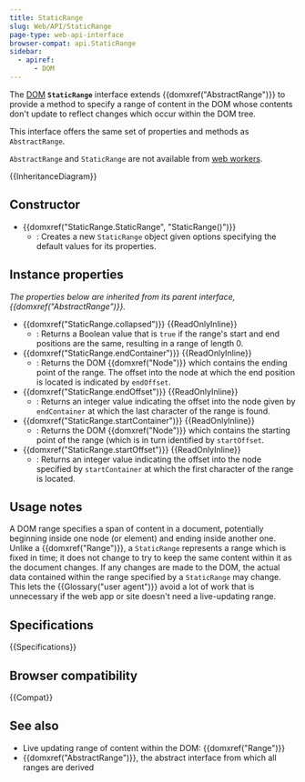 ```yaml
---
title: StaticRange
slug: Web/API/StaticRange
page-type: web-api-interface
browser-compat: api.StaticRange
sidebar:
  - apiref:
      - DOM
---
```


The [DOM](/en-US/docs/Web/API/Document_Object_Model) **`StaticRange`** interface extends {{domxref("AbstractRange")}} to provide a method to specify a range of content in the DOM whose contents don't update to reflect changes which occur within the DOM tree.

This interface offers the same set of properties and methods as `AbstractRange`.

`AbstractRange` and `StaticRange` are not available from [web workers](/en-US/docs/Web/API/Web_Workers_API).

{{InheritanceDiagram}}

## Constructor

- {{domxref("StaticRange.StaticRange", "StaticRange()")}}
  - : Creates a new `StaticRange` object given options specifying the default values for its properties.

## Instance properties

_The properties below are inherited from its parent interface, {{domxref("AbstractRange")}}._

- {{domxref("StaticRange.collapsed")}} {{ReadOnlyInline}}
  - : Returns a Boolean value that is `true` if the range's start and end positions are the same, resulting in a range of length 0.
- {{domxref("StaticRange.endContainer")}} {{ReadOnlyInline}}
  - : Returns the DOM {{domxref("Node")}} which contains the ending point of the range. The offset into the node at which the end position is located is indicated by `endOffset`.
- {{domxref("StaticRange.endOffset")}} {{ReadOnlyInline}}
  - : Returns an integer value indicating the offset into the node given by `endContainer` at which the last character of the range is found.
- {{domxref("StaticRange.startContainer")}} {{ReadOnlyInline}}
  - : Returns the DOM {{domxref("Node")}} which contains the starting point of the range (which is in turn identified by `startOffset`.
- {{domxref("StaticRange.startOffset")}} {{ReadOnlyInline}}
  - : Returns an integer value indicating the offset into the node specified by `startContainer` at which the first character of the range is located.

## Usage notes

A DOM range specifies a span of content in a document, potentially beginning inside one node (or element) and ending inside another one. Unlike a {{domxref("Range")}}, a `StaticRange` represents a range which is fixed in time; it does not change to try to keep the same content within it as the document changes. If any changes are made to the DOM, the actual data contained within the range specified by a `StaticRange` may change. This lets the {{Glossary("user agent")}} avoid a lot of work that is unnecessary if the web app or site doesn't need a live-updating range.

## Specifications

{{Specifications}}

## Browser compatibility

{{Compat}}

## See also

- Live updating range of content within the DOM: {{domxref("Range")}}
- {{domxref("AbstractRange")}}, the abstract interface from which all ranges are derived
